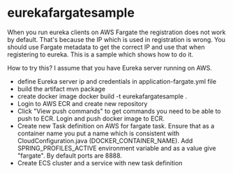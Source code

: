 # eurekafargatesample
When you run eureka clients on AWS Fargate the registration does not work by default. That's because the IP which is used in registration is wrong. You should use Fargate metadata to get the correct IP and use that when registering to eureka. This is a sample which shows how to do it.



How to try this?
I assume that you have Eureka server running on AWS.
- define Eureka server ip and credentials in application-fargate.yml file
- build the artifact
	mvn package
- create docker image
	docker build -t eurekafargatesample .
- Login to AWS ECR and create new repository
- Click "View push commands" to get commands you need to be able to push to ECR. Login and push docker image to ECR.
- Create new Task definition on AWS for fargate task. Ensure that as a container name you put a name which is consistent with CloudConfiguration.java (DOCKER_CONTAINER_NAME). Add SPRING_PROFILES_ACTIVE environment variable and as a value give "fargate". By default ports are 8888.
- Create ECS cluster and a service with new task definition